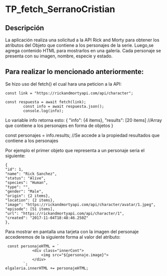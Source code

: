 # TP_fetch_SerranoCristian

## Descripción

La aplicación realiza una solicitud a la API Rick and Morty para obtener los atributos del Objeto que contiene a los personajes de la serie. Luego,se agrega contenido HTML para mostrarlos en una galería. Cada personaje se presenta con su imagen, nombre, especie y estado.

## Para realizar lo mencionado anteriormente:

Se hizo uso del fetch() el cual hara una peticion a la API:

    const link = "https://rickandmortyapi.com/api/character";

    const respuesta = await fetch(link);
            const info = await respuesta.json();
            console.log(info);

Lo variable info retorna esto:
    {
    "info": {4 items},
    "results": [20 items] //Array que contiene a los personajes en forma de objetos
    }

const personajes = info.results;  //Se accede a la propiedad resultados que contiene a los personajes

Por ejemplo el primer objeto que representa a un personaje seria el siguiente:

    {
    "id": 1,
    "name": "Rick Sanchez",
    "status": "Alive",
    "species": "Human",
    "type": "",
    "gender": "Male",
    "origin": {2 items},
    "location": {2 items},
    "image": "https://rickandmortyapi.com/api/character/avatar/1.jpeg",
    "episode": [51 items],
    "url": "https://rickandmortyapi.com/api/character/1",
    "created": "2017-11-04T18:48:46.250Z"
    },

Para mostrar en pantalla una tarjeta con la imagen del personaje accederemos de la siguiente forma al valor del atributo:

     const personajeHTML = `              
                <div class="innerCont">
                    <img src="${personaje.image}">
                </div>
            `;
    elgaleria.innerHTML += personajeHTML;

